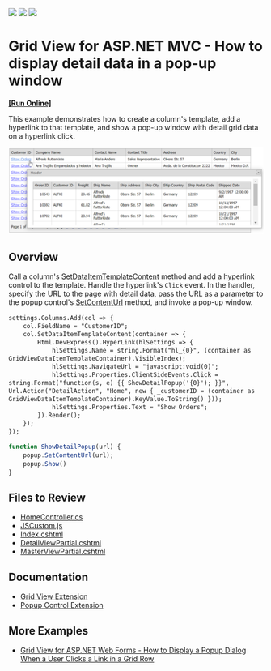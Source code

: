 <!-- default badges list -->
![](https://img.shields.io/endpoint?url=https://codecentral.devexpress.com/api/v1/VersionRange/128551409/20.2.3%2B)
[![](https://img.shields.io/badge/Open_in_DevExpress_Support_Center-FF7200?style=flat-square&logo=DevExpress&logoColor=white)](https://supportcenter.devexpress.com/ticket/details/E20051)
[![](https://img.shields.io/badge/📖_How_to_use_DevExpress_Examples-e9f6fc?style=flat-square)](https://docs.devexpress.com/GeneralInformation/403183)
<!-- default badges end -->
# Grid View for ASP.NET MVC - How to display detail data in a pop-up window
<!-- run online -->
**[[Run Online]](https://codecentral.devexpress.com/128551409/)**
<!-- run online end -->

This example demonstrates how to create a column's template, add a hyperlink to that template, and show a pop-up window with detail grid data on a hyperlink click.

![Display detail data in a pop-up window](detailDataInPopup.png)

## Overview

Call a column's [SetDataItemTemplateContent](https://docs.devexpress.com/AspNetMvc/DevExpress.Web.Mvc.MVCxGridViewColumn.SetDataItemTemplateContent.overloads) method and add a hyperlink control to the template. Handle the hyperlink's `Click` event. In the handler, specify the URL to the page with detail data, pass the URL as a parameter to the popup control's [SetContentUrl](https://docs.devexpress.com/AspNet/js-ASPxClientPopupControlBase.SetContentUrl(url)) method, and invoke a pop-up window.

```cshtml
settings.Columns.Add(col => {
    col.FieldName = "CustomerID";
    col.SetDataItemTemplateContent(container => {
        Html.DevExpress().HyperLink(hlSettings => {
            hlSettings.Name = string.Format("hl_{0}", (container as GridViewDataItemTemplateContainer).VisibleIndex);
            hlSettings.NavigateUrl = "javascript:void(0)";
            hlSettings.Properties.ClientSideEvents.Click = string.Format("function(s, e) {{ ShowDetailPopup('{0}'); }}", Url.Action("DetailAction", "Home", new { _customerID = (container as GridViewDataItemTemplateContainer).KeyValue.ToString() }));
            hlSettings.Properties.Text = "Show Orders";
        }).Render();
    });
});
```

```js
function ShowDetailPopup(url) {
    popup.SetContentUrl(url);
    popup.Show()
}
```

## Files to Review

* [HomeController.cs](./CS/DisplayDetailInPopupWindow/Controllers/HomeController.cs)
* [JSCustom.js](./CS/DisplayDetailInPopupWindow/Scripts/JSCustom.js)
* [Index.cshtml](./CS/DisplayDetailInPopupWindow/Views/Home/Index.cshtml)
* [DetailViewPartial.cshtml](./CS/DisplayDetailInPopupWindow/Views/Shared/DetailViewPartial.cshtml)
* [MasterViewPartial.cshtml](./CS/DisplayDetailInPopupWindow/Views/Shared/MasterViewPartial.cshtml)

## Documentation

* [Grid View Extension](https://docs.devexpress.com/AspNetMvc/DevExpress.Web.Mvc.GridViewExtension)
* [Popup Control Extension](https://docs.devexpress.com/AspNetMvc/DevExpress.Web.Mvc.PopupControlExtension)

## More Examples

* [Grid View for ASP.NET Web Forms - How to Display a Popup Dialog When a User Clicks a Link in a Grid Row](https://github.com/DevExpress-Examples/aspxgridview-display-popup-when-user-clicks-cell-link)
